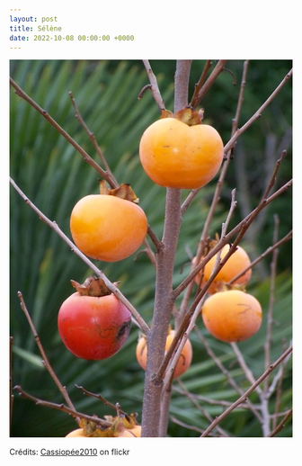 ```yaml
---
layout: post
title: Sélène
date: 2022-10-08 00:00:00 +0000
---
```


![Sélène](/images/2022-10-08.jpg)

Crédits: [Cassiopée2010](https://www.flickr.com/people/cmoi30/) on flickr
